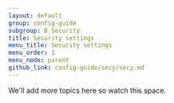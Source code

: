 ```yaml
---
layout: default
group: config-guide
subgroup: B_Security
title: Security settings
menu_title: Security settings
menu_order: 1
menu_node: parent
github_link: config-guide/secy/secy.md
---
```


We'll add more topics here so watch this space.